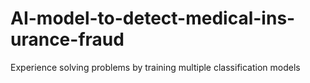 # AI-model-to-detect-medical-ins-urance-fraud
Experience solving problems by training multiple classification models
